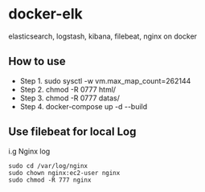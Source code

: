 # docker-elk
elasticsearch, logstash, kibana, filebeat, nginx on docker

## How to use
- Step 1. sudo sysctl -w vm.max_map_count=262144
- Step 2. chmod -R 0777 html/
- Step 3. chmod -R 0777 datas/
- Step 4. docker-compose up -d --build

## Use filebeat for local Log
i.g Nginx log

```
sudo cd /var/log/nginx
sudo chown nginx:ec2-user nginx
sudo chmod -R 777 nginx
```